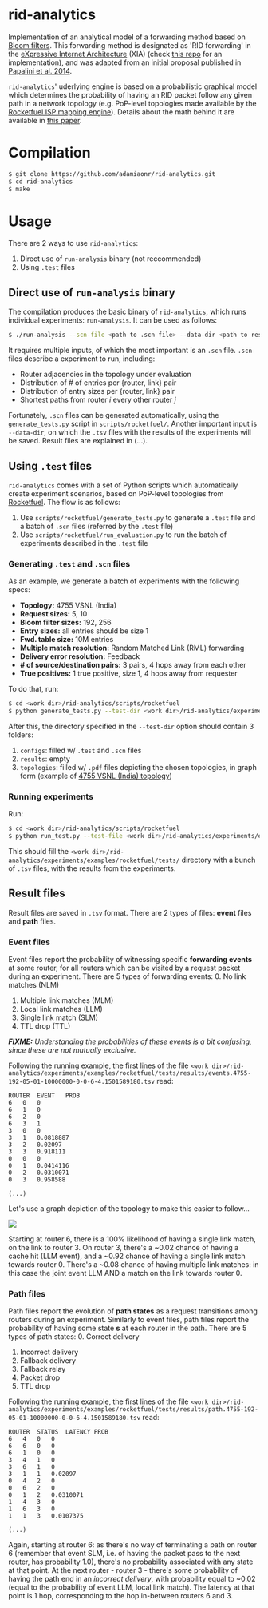 <a name="sec:intro"></a>
# rid-analytics

Implementation of an analytical model of a forwarding method based on [Bloom filters](https://en.wikipedia.org/wiki/Bloom_filter). This forwarding method is designated as 'RID forwarding' in the [eXpressive Internet Architecture](http://www.cs.cmu.edu/~xia/resources/Documents/XIA-nsdi.pdf) (XIA) (check [this repo](https://github.com/adamiaonr/xia-core/tree/xia-v2-rids) for an implementation), and was adapted from an initial proposal published in [Papalini et al. 2014](http://nis-ita.org/ITA_static/attachments/2791/icn8945.pdf).

`rid-analytics`' uderlying engine is based on a probabilistic graphical model which determines the probability of having an RID packet follow any given path in a network topology (e.g. PoP-level topologies made available by the [Rocketfuel ISP mapping engine](http://research.cs.washington.edu/networking/rocketfuel/)). Details about the math behind it are available in [this paper](https://www.dropbox.com/s/cjixlvjrbhtbjl2/infocom-2018-extended.pdf?dl=0).

<a name="sec:usage"></a>
# Compilation

```bash
$ git clone https://github.com/adamiaonr/rid-analytics.git
$ cd rid-analytics
$ make
```
<a name="sec:usage"></a>
# Usage

There are 2 ways to use `rid-analytics`:
1. Direct use of `run-analysis` binary (not reccommended)
2. Using `.test` files

<a name="subsec:direct-run"></a>
## Direct use of `run-analysis` binary

The compilation produces the basic binary of `rid-analytics`, which runs individual experiments: `run-analysis`. It can be used as follows:

```bash
$ ./run-analysis --scn-file <path to .scn file> --data-dir <path to results directory> --output-label <label to prepend to result files> --bf-size <bloom filter size in bit> --request-size <nr. of url elements in request> --mm-mode <multiple match res. code> --resolution-mode <enable/disable delivery error resolution> --origin-server <id of origin server> --start-router <id of router which issues request>
```

It requires multiple inputs, of which the most important is an `.scn` file. `.scn` files describe a experiment to run, including: 
* Router adjacencies in the topology under evaluation
* Distribution of # of entries per {router, link} pair
* Distribution of entry sizes per {router, link} pair
* Shortest paths from router *i* every other router *j*

Fortunately, `.scn` files can be generated automatically, using the `generate_tests.py` script in `scripts/rocketfuel/`. Another important input is `--data-dir`, on which the `.tsv` files with the results of the experiments will be saved. Result files are explained in (...).

<a name="subsec:test-files"></a>
## Using `.test` files

`rid-analytics` comes with a set of Python scripts which automatically create experiment scenarios, based on PoP-level topologies from [Rocketfuel](http://research.cs.washington.edu/networking/rocketfuel/). The flow is as follows:
1. Use `scripts/rocketfuel/generate_tests.py` to generate a `.test` file and a batch of `.scn` files (referred by the `.test` file)
2. Use `scripts/rocketfuel/run_evaluation.py` to run the batch of experiments described in the `.test` file

<a name="subsubsec:generate-test-files"></a>
### Generating `.test` and `.scn` files

As an example, we generate a batch of experiments with the following specs:
* **Topology:** 4755 VSNL (India)
* **Request sizes:** 5, 10
* **Bloom filter sizes:** 192, 256
* **Entry sizes:** all entries should be size 1
* **Fwd. table size:** 10M entries
* **Multiple match resolution:** Random Matched Link (RML) forwarding
* **Delivery error resolution:** Feedback
* **# of source/destination pairs:** 3 pairs, 4 hops away from each other
* **True positives:** 1 true positive, size 1, 4 hops away from requester

To do that, run:
```bash
$ cd <work dir>/rid-analytics/scripts/rocketfuel
$ python generate_tests.py --test-dir <work dir>/rid-analytics/experiments/examples/rocketfuel/tests --topology-file <work dir>/rid-analytics/experiments/examples/rocketfuel/pop-level-maps/4755/edges.wt --req-sizes 5:10 --bf-sizes 192:256 --entry-sizes "1:100" --table-sizes 10000000 --modes 0:0 --path-sizes 3:4 --add-tps 1:1:4
```
After this, the directory specified in the `--test-dir` option should contain 3 folders: 
1. `configs`: filled w/ `.test` and `.scn` files 
2. `results`: empty 
3. `topologies`: filled w/ `.pdf` files depicting the chosen topologies, in graph form (example of [4755 VSNL (India) topology](https://www.dropbox.com/s/lg99ab6h4ogzl8u/infocom-2018.pdf?dl=0))

<a name="subsubsec:running-experiments"></a>
### Running experiments

Run:
```bash
$ cd <work dir>/rid-analytics/scripts/rocketfuel
$ python run_test.py --test-file <work dir>/rid-analytics/experiments/examples/rocketfuel/tests/configs/4755.test
```
This should fill the `<work dir>/rid-analytics/experiments/examples/rocketfuel/tests/` directory with a bunch of `.tsv` files, with the results from the experiments.

<a name="subsec:result-files"></a>
## Result files

Result files are saved in `.tsv` format. There are 2 types of files: **event** files and **path** files.

<a name="subsubsec:event-files"></a>
### Event files

Event files report the probability of witnessing specific **forwarding events** at some router, for all routers which can be visited by a request packet during an experiment. There are 5 types of forwarding events:
0. No link matches (NLM)
1. Multiple link matches (MLM)
2. Local link matches (LLM)
3. Single link match (SLM)
4. TTL drop (TTL)

***FIXME:** Understanding the probabilities of these events is a bit confusing, since these are not mutually exclusive.*

Following the running example, the first lines of the file `<work dir>/rid-analytics/experiments/examples/rocketfuel/tests/results/events.4755-192-05-01-10000000-0-0-6-4.1501589180.tsv` read:

```
ROUTER  EVENT	PROB
6	0	0
6	1	0
6	2	0
6	3	1
3	0	0
3	1	0.0818887
3	2	0.02097
3	3	0.918111
0	0	0
0	1	0.0414116
0	2	0.0310071
0	3	0.958588

(...)
```

Let's use a graph depiction of the topology to make this easier to follow...

![](https://www.dropbox.com/s/r452hf3ezxlk74b/4755.png?raw=1)

Starting at router 6, there is a 100% likelihood of having a single link match, on the link to router 3. On router 3, there's a ~0.02 chance of having a cache hit (LLM event), and a ~0.92 chance of having a single link match towards router 0. There's a ~0.08 chance of having multiple link matches: in this case the joint event LLM AND a match on the link towards router 0.

<a name="subsubsec:path-files"></a>
### Path files

Path files report the evolution of **path states** as a request transitions among routers during an experiment. Similarly to event files, path files report the probability of having some state **s** at each router in the path. There are 5 types of path states:
0. Correct delivery
1. Incorrect delivery
2. Fallback delivery
3. Fallback relay
4. Packet drop
5. TTL drop

Following the running example, the first lines of the file `<work dir>/rid-analytics/experiments/examples/rocketfuel/tests/results/path.4755-192-05-01-10000000-0-0-6-4.1501589180.tsv` read:

```
ROUTER	STATUS	LATENCY	PROB
6	4	0	0
6	6	0	0
6	1	0	0
3	4	1	0
3	6	1	0
3	1	1	0.02097
0	4	2	0
0	6	2	0
0	1	2	0.0310071
1	4	3	0
1	6	3	0
1	1	3	0.0107375

(...)
```

Again, starting at router 6: as there's no way of terminating a path on router 6 (remember that event SLM, i.e. of having the packet pass to the next router, has probability 1.0), there's no probability associated with any state at that point. At the next router - router 3 - there's some probability of having the path end in an *incorrect delivery*, with probability equal to ~0.02 (equal to the probability of event LLM, local link match). The latency at that point is 1 hop, corresponding to the hop in-between routers 6 and 3.
